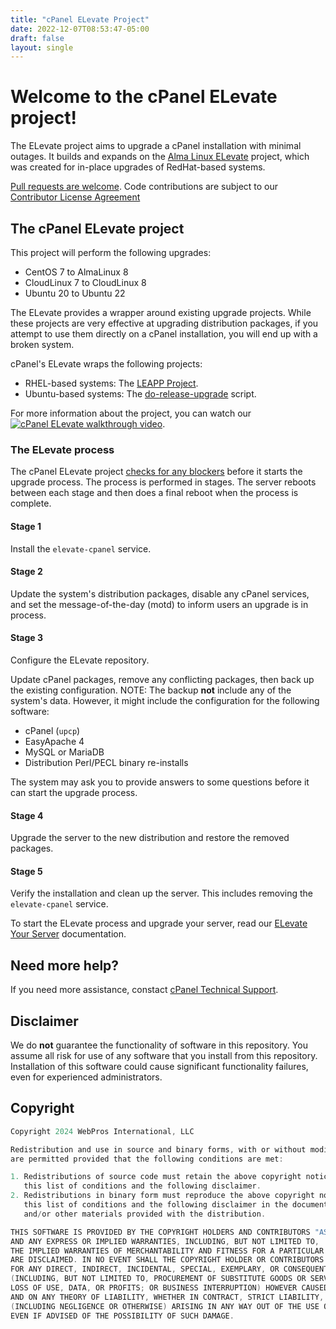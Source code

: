```yaml
---
title: "cPanel ELevate Project"
date: 2022-12-07T08:53:47-05:00
draft: false
layout: single
---
```


# Welcome to the cPanel ELevate project!

The ELevate project aims to upgrade a cPanel installation with minimal outages. It builds and expands on the [Alma Linux ELevate](https://wiki.almalinux.org/elevate/ELevate-quickstart-guide.html) project, which was created for in-place upgrades of RedHat-based systems.

[Pull requests are welcome](https://github.com/cpanel/elevate/pulls). Code contributions are subject to our [Contributor License Agreement](docs/cPanel-CLA.pdf)

## The cPanel ELevate project

This project will perform the following upgrades:

* CentOS 7 to AlmaLinux 8
* CloudLinux 7 to CloudLinux 8
* Ubuntu 20 to Ubuntu 22

The ELevate provides a wrapper around existing upgrade projects. While these projects are very effective at upgrading distribution packages, if you attempt to use them directly on a cPanel installation, you will end up with a broken system.

cPanel's ELevate wraps the following projects:
 * RHEL-based systems: The <a href="https://leapp.readthedocs.io/en/latest/" target="_blank">LEAPP Project</a>.
 * Ubuntu-based systems: The <a href="https://documentation.ubuntu.com/server/how-to/software/upgrade-your-release/" target="_blank">do-release-upgrade</a> script.

For more information about the project, you can watch our [![cPanel ELevate walkthrough video](elevate-video.png)](https://www.youtube.com/watch?v=Ag9-RneFqmc).

### The ELevate process

The cPanel ELevate project [checks for any blockers](https://cpanel.github.io/elevate/blockers/) before it starts the upgrade process. The process is performed in stages. The server reboots between each stage and then does a final reboot when the process is complete.

#### Stage 1

Install the `elevate-cpanel` service.

#### Stage 2

Update the system's distribution packages, disable any cPanel services, and set the message-of-the-day (motd) to inform users an upgrade is in process.

#### Stage 3

Configure the ELevate repository.

Update cPanel packages, remove any conflicting packages, then back up the existing configuration.
NOTE: The backup **not** include any of the system's data. However, it might include the configuration for the following software:
  * cPanel (`upcp`)
  * EasyApache 4
  * MySQL or MariaDB
  * Distribution Perl/PECL binary re-installs

The system may ask you to provide answers to some questions before it can start the upgrade process.

#### Stage 4

Upgrade the server to the new distribution and restore the removed packages.  

#### Stage 5

Verify the installation and clean up the server. This includes removing the `elevate-cpanel` service.

To start the ELevate process and upgrade your server, read our [ELevate Your Server](/getting-started.md) documentation.

## Need more help?

If you need more assistance, constact <a href="https://docs.cpanel.net/knowledge-base/technical-support-services/how-to-open-a-technical-support-ticket/" target="_blank">cPanel Technical Support</a>.

## Disclaimer

We do **not** guarantee the functionality of software in this repository. You assume all risk for use of any software that you install from this repository. Installation of this software could cause significant functionality failures, even for experienced administrators.


## Copyright

```c
Copyright 2024 WebPros International, LLC

Redistribution and use in source and binary forms, with or without modification,
are permitted provided that the following conditions are met:

1. Redistributions of source code must retain the above copyright notice,
   this list of conditions and the following disclaimer.
2. Redistributions in binary form must reproduce the above copyright notice,
   this list of conditions and the following disclaimer in the documentation
   and/or other materials provided with the distribution.

THIS SOFTWARE IS PROVIDED BY THE COPYRIGHT HOLDERS AND CONTRIBUTORS "AS IS"
AND ANY EXPRESS OR IMPLIED WARRANTIES, INCLUDING, BUT NOT LIMITED TO,
THE IMPLIED WARRANTIES OF MERCHANTABILITY AND FITNESS FOR A PARTICULAR PURPOSE
ARE DISCLAIMED. IN NO EVENT SHALL THE COPYRIGHT HOLDER OR CONTRIBUTORS BE LIABLE
FOR ANY DIRECT, INDIRECT, INCIDENTAL, SPECIAL, EXEMPLARY, OR CONSEQUENTIAL DAMAGES
(INCLUDING, BUT NOT LIMITED TO, PROCUREMENT OF SUBSTITUTE GOODS OR SERVICES;
LOSS OF USE, DATA, OR PROFITS; OR BUSINESS INTERRUPTION) HOWEVER CAUSED
AND ON ANY THEORY OF LIABILITY, WHETHER IN CONTRACT, STRICT LIABILITY, OR TORT
(INCLUDING NEGLIGENCE OR OTHERWISE) ARISING IN ANY WAY OUT OF THE USE OF THIS SOFTWARE,
EVEN IF ADVISED OF THE POSSIBILITY OF SUCH DAMAGE.
```
